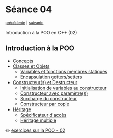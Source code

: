 # Séance 04

<p><sup><a href="../s03">précédente</a> | <a href="../s05">suivante</a></sup></p>

Introduction à la POO en C++ (02)

## Introduction à la POO

- [Concepts](../cours/POO_concepts.md)
- [Classes et Objets](../cours/POO_classes_and_objects.md#classes-et-objets)
  - [Variables et fonctions membres statiques](../cours/POO_classes_and_objects.md#variables-et-fonctions-membres-statiques)
  - [Encapsulation getters/setters](../cours/POO_classes_and_objects.md#encapsulation-gettersetter)
- [Constructeur(s) et Destructeur](../cours/POO_object_construction_and_destruction.md#constructeurs-et-destructeur)
  - [Initialisation de variables au constructeur](../cours/POO_object_construction_and_destruction.md#initialisation-de-variables-au-constructeur)
  - [Constructeur avec paramètre(s)](../cours/POO_object_construction_and_destruction.md#constructeur-avec-paramètres)
  - [Surcharge du constructeur](../cours/POO_object_construction_and_destruction.md#surcharge-de-constructeur)
  - [Constructeur par copie](../cours/POO_object_construction_and_destruction.md#constructeur-par-copie)
- [Héritage](../cours/POO_inheritance.md#héritage)
  - [Spécificateur d'accès](../cours/POO_inheritance.md#spécificateur-daccès)
  - [Héritage multiple](../cours/POO_inheritance.md#héritage-multiple)


:pencil2: [exercices sur la POO - 02](../cours/exercices/POO_02.md#exercices-sur-la-poo-)
